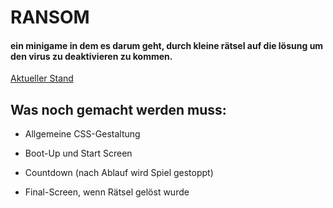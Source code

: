 # RANSOM

#### ein minigame in dem es darum geht, durch kleine rätsel auf die lösung um den virus zu deaktivieren zu kommen.

[Aktueller Stand](https://beniwonka.github.io/ransom/)

## Was noch gemacht werden muss:
                           
  * Allgemeine CSS-Gestaltung
  
  * Boot-Up und Start Screen

  * Countdown (nach Ablauf wird Spiel gestoppt)

  * Final-Screen, wenn Rätsel gelöst wurde
